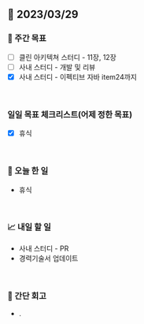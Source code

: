 ## 📅 2023/03/29


### 👏 주간 목표

- [ ] 클린 아키텍쳐 스터디 - 11장, 12장
- [ ] 사내 스터디 - 개발 및 리뷰
- [x] 사내 스터디 - 이펙티브 자바 item24까지

<br/>

### 일일 목표 체크리스트(어제 정한 목표)

- [x] 휴식

<br/>

### 💯 오늘 한 일

- 휴식

<br/>

### 📈 내일 할 일

- 사내 스터디 - PR
- 경력기술서 업데이트

<br/>

### 🤔 간단 회고

- .
 
